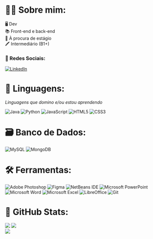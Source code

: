 # 🐱‍💻 Sobre mim:

 🖥️ Dev <br/> 
 📚 Front-end e back-end <br/>
 💼 À procura de estágio <br/>
 🖍️ Intermediário (B1+)
 
### 🔗 Redes Sociais: 
  [![LinkedIn](https://img.shields.io/badge/-LinkedIn-%230077B5?style=for-the-badge&logo=linkedin&logoColor=white)](https://www.linkedin.com/in/mariaaliceas) 

# 🧩 Linguagens:
  _Linguagens que domino e/ou estou aprendendo_
  
  ![Java](https://img.shields.io/badge/java-%23ED8B00.svg?style=for-the-badge&logo=openjdk&logoColor=white)
  ![Python](https://img.shields.io/badge/python-3670A0?style=for-the-badge&logo=python&logoColor=ffdd54)
  ![JavaScript](https://img.shields.io/badge/JavaScript-F7DF1E?style=for-the-badge&logo=javascript&logoColor=black)
  ![HTML5](https://img.shields.io/badge/HTML5-E34F26?style=for-the-badge&logo=html5&logoColor=white)
 	![CSS3](https://img.shields.io/badge/CSS3-1572B6?style=for-the-badge&logo=css3&logoColor=white)
  
# 🗃️ Banco de Dados:
  ![MySQL](https://img.shields.io/badge/mysql-%2300000f.svg?style=for-the-badge&logo=mysql&logoColor=white)
  ![MongoDB](https://img.shields.io/badge/MongoDB-%234ea94b.svg?style=for-the-badge&logo=mongodb&logoColor=white)

# 🛠️ Ferramentas:
  ![Adobe Photoshop](https://img.shields.io/badge/adobe%20photoshop-%2331A8FF.svg?style=for-the-badge&logo=adobe%20photoshop&logoColor=white)
  ![Figma](https://img.shields.io/badge/figma-%23F24E1E.svg?style=for-the-badge&logo=figma&logoColor=white)
  ![NetBeans IDE](https://img.shields.io/badge/NetBeansIDE-1B6AC6.svg?style=for-the-badge&logo=apache-netbeans-ide&logoColor=white)
  ![Microsoft PowerPoint](https://img.shields.io/badge/Microsoft_PowerPoint-B7472A?style=for-the-badge&logo=microsoft-powerpoint&logoColor=white)
  ![Microsoft Word](https://img.shields.io/badge/Microsoft_Word-2B579A?style=for-the-badge&logo=microsoft-word&logoColor=white)
  ![Microsoft Excel](https://img.shields.io/badge/Microsoft_Excel-217346?style=for-the-badge&logo=microsoft-excel&logoColor=white)
  ![LibreOffice](https://img.shields.io/badge/LibreOffice-%2318A303?style=for-the-badge&logo=LibreOffice&logoColor=white)
  ![Git](https://img.shields.io/badge/git-%23F05033.svg?style=for-the-badge&logo=git&logoColor=white)

# 📍 GitHub Stats:

  ![](https://github-readme-stats.vercel.app/api?username=mariaaliceASS&theme=radical&show_icons=true&hide_border=false&count_private=true) 
  ![](https://github-readme-streak-stats.herokuapp.com/?user=mariaaliceASS&theme=radical&hide_border=false) <br/>
  ![](https://github-readme-stats.vercel.app/api/top-langs/?username=mariaaliceASS&theme=radical&show_icons=true&hide_border=false&layout=compact)


  
